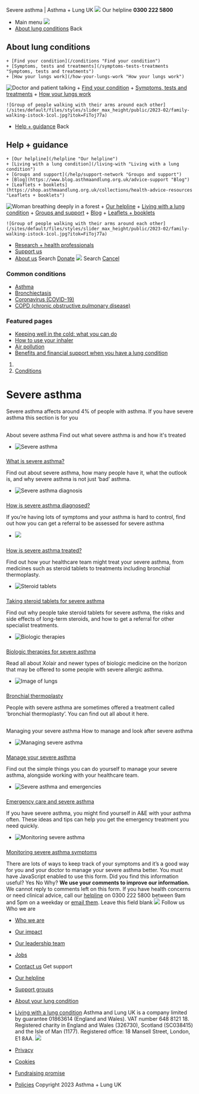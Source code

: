 
Severe asthma | Asthma + Lung UK
 [![](/themes/custom/asthma-lung-uk/images/aluk-logo.png)](/ "Homepage")
 Our helpline **0300 222 5800**
* Main menu
![](/wingsuit/asthma-lung-uk/images/aluk-logo.png)
* [About lung conditions](#about "About lung conditions")
 Back
 
## About lung conditions
	+ [Find your condition](/conditions "Find your condition")
	+ [Symptoms, tests and treatments](/symptoms-tests-treatments "Symptoms, tests and treatments")
	+ [How your lungs work](/how-your-lungs-work "How your lungs work")
![Doctor and patient talking](/sites/default/files/styles/slider_max_height/public/2023-02/119589.jpg?itok=IfMKqhqJ)
	+ [Find your condition](/conditions)
	+ [Symptoms, tests and treatments](/symptoms-tests-treatments)
	+ [How your lungs work](/how-your-lungs-work)
	
	
	![Group of people walking with their arms around each other](/sites/default/files/styles/slider_max_height/public/2023-02/family-walking-istock-1col.jpg?itok=FiToj77a)
* [Help + guidance](#get-support "Help + guidance")
 Back
 
## Help + guidance
	+ [Our helpline](/helpline "Our helpline")
	+ [Living with a lung condition](/living-with "Living with a lung condition")
	+ [Groups and support](/help/support-network "Groups and support")
	+ [Blog](https://www.blog.asthmaandlung.org.uk/advice-support "Blog")
	+ [Leaflets + booklets](https://shop.asthmaandlung.org.uk/collections/health-advice-resources "Leaflets + booklets")
![Woman breathing deeply in a forest](/sites/default/files/styles/slider_max_height/public/2023-02/A%2BLUK%20Generic73.jpg?itok=IY-jWei3)
	+ [Our helpline](/helpline)
	+ [Living with a lung condition](/living-with)
	+ [Groups and support](/help/support-network)
	+ [Blog](https://www.blog.asthmaandlung.org.uk/advice-support)
	+ [Leaflets + booklets](https://shop.asthmaandlung.org.uk/collections/health-advice-resources "Leaflets and booklets about lung conditions")
	
	
	![Group of people walking with their arms around each other](/sites/default/files/styles/slider_max_height/public/2023-02/family-walking-istock-1col.jpg?itok=FiToj77a)
* [Research + health professionals](/research-health-professionals "Research + health professionals")
* [Support us](/support-us "Support us")
* [About us](/about-us "About us")
Search
[Donate](https://action.asthmaandlung.org.uk/page/99720/donate/1?ea_tracking_id=General_WebsiteALUK_Header_Regular "Donate") 
 [![](/themes/custom/asthma-lung-uk/images/aluk-logo.png)](/ "Homepage")
Search
[Cancel](#)
### Common conditions
* [Asthma](/conditions/asthma)
* [Bronchiectasis](/conditions/bronchiectasis)
* [Coronavirus (COVID-19)](/conditions/coronavirus)
* [COPD (chronic obstructive pulmonary disease)](/conditions/copd-chronic-obstructive-pulmonary-disease)
### Featured pages
* [Keeping well in the cold: what you can do](/living-with/cold-weather)
* [How to use your inhaler](/living-with/inhaler-videos)
* [Air pollution](/living-with/air-pollution)
* [Benefits and financial support when you have a lung condition](/living-with/benefits)
1. 
3. [Conditions](/conditions)
# Severe asthma
Severe asthma affects around 4% of people with asthma. If you have severe asthma this section is for you
## 
 About severe asthma
Find out what severe asthma is and how it's treated
* ![Severe asthma](/sites/default/files/styles/listing_image_mobile_x1/public/2023-02/1_severe_asthma.jpg?h=94239960&itok=Oafsb_Qr)
### 
 [What is severe asthma?](/conditions/severe-asthma/what-severe-asthma)
 
 Find out about severe asthma, how many people have it, what the outlook is, and why severe asthma is not just ‘bad’ asthma.
* ![Severe asthma diagnosis](/sites/default/files/styles/listing_image_mobile_x1/public/2023-02/female-gp-istock-1col.jpg?h=5fe4d917&itok=gpoPmWtf)
### 
 [How is severe asthma diagnosed?](/conditions/severe-asthma/how-severe-asthma-diagnosed)
 
 If you’re having lots of symptoms and your asthma is hard to control, find out how you can get a referral to be assessed for severe asthma
* ![](/sites/default/files/styles/listing_image_mobile_x1/public/person%20using%20nebuliser.jpg?h=96fbbc92&itok=kEyIT9Zw)
### 
 [How is severe asthma treated?](/conditions/severe-asthma/how-severe-asthma-treated)
 
 Find out how your healthcare team might treat your severe asthma, from medicines such as steroid tablets to treatments including bronchial thermoplasty.
* ![Steroid tablets](/sites/default/files/styles/listing_image_mobile_x1/public/2023-02/pharmacist-smiling-istock-1col.jpg?h=5fe4d917&itok=cUZUlPnF)
### 
 [Taking steroid tablets for severe asthma](/symptoms-tests-treatments/treatments/steroid-tablets)
 
 Find out why people take steroid tablets for severe asthma, the risks and side effects of long-term steroids, and how to get a referral for other specialist treatments.
* ![Biologic therapies](/sites/default/files/styles/listing_image_mobile_x1/public/2023-02/3_severe_asthma.jpg?h=94239960&itok=hadgc1mi)
### 
 [Biologic therapies for severe asthma](/symptoms-tests-treatments/treatments/biologic-therapies)
 
 Read all about Xolair and newer types of biologic medicine on the horizon that may be offered to some people with severe allergic asthma.
* ![Image of lungs](/sites/default/files/styles/listing_image_mobile_x1/public/2023-02/iStock%20lungs%20edit%203.jpg?h=af72bcb2&itok=rQzoK3RT)
### 
 [Bronchial thermoplasty](/symptoms-tests-treatments/treatments/bronchial-thermoplasty)
 
 People with severe asthma are sometimes offered a treatment called ‘bronchial thermoplasty’. You can find out all about it here.
## 
 Managing your severe asthma
How to manage and look after severe asthma
* ![Managing severe asthma](/sites/default/files/styles/listing_image_mobile_x1/public/2023-02/SER070_managing_380x178.jpg?h=8161599e&itok=1tTXfbDc)
### 
 [Manage your severe asthma](/conditions/severe-asthma/manage-your-severe-asthma)
 
 Find out the simple things you can do yourself to manage your severe asthma, alongside working with your healthcare team.
* ![Severe asthma and emergencies](/sites/default/files/styles/listing_image_mobile_x1/public/2023-02/4_severe_asthma.jpg?h=94239960&itok=DU03jiW4)
### 
 [Emergency care and severe asthma](/conditions/severe-asthma/emergency-care-severe-asthma)
 
 If you have severe asthma, you might find yourself in A&E with your asthma often. These ideas and tips can help you get the emergency treatment you need quickly.
* ![Monitoring severe asthma](/sites/default/files/styles/listing_image_mobile_x1/public/2023-02/SER070_monitoring_380x1782.jpg?h=8161599e&itok=p6iVJJ8S)
### 
 [Monitoring severe asthma symptoms](/conditions/severe-asthma/monitoring-severe-asthma-symptoms)
 
 There are lots of ways to keep track of your symptoms and it’s a good way for you and your doctor to manage your severe asthma better.
You must have JavaScript enabled to use this form.
Did you find this information useful?
Yes
No
Why?
**We use your comments to improve our information.** We cannot reply to comments left on this form. If you have health concerns or need clinical advice, call our [helpline](/helpline) on 0300 222 5800 between 9am and 5pm on a weekday or [email them](/helpline).
Leave this field blank
 [![](/sites/default/files/2023-01/footer-logo%20%281%29.png)](/ "Homepage")
Follow us
 Who we are
 
* [Who we are](/about-us/who-we-are)
* [Our impact](/about-us/our-impact)
* [Our leadership team](/about-us/our-leadership-team)
* [Jobs](/work-us)
* [Contact us](/about-us/contact-us)
 Get support
 
* [Our helpline](/helpline)
* [Support groups](/help/support-network)
* [About your lung condition](/conditions)
* [Living with a lung condition](/living-with)
Asthma and Lung UK is a company limited by guarantee 01863614 (England and Wales). VAT number 648 8121 18.
Registered charity in England and Wales (326730), Scotland (SC038415) and the Isle of Man (1177). Registered office: 18 Mansell Street, London, E1 8AA.
[![](/sites/default/files/2023-01/reg-logo%20%281%29.png)](https://www.fundraisingregulator.org.uk)
![]()
![]()
* [Privacy](/privacy-policy)
* [Cookies](/cookies-how-we-use-them)
* [Fundraising promise](/fundraising-promise)
* [Policies](/about-us/policies)
 Copyright 2023 Asthma + Lung UK
 

